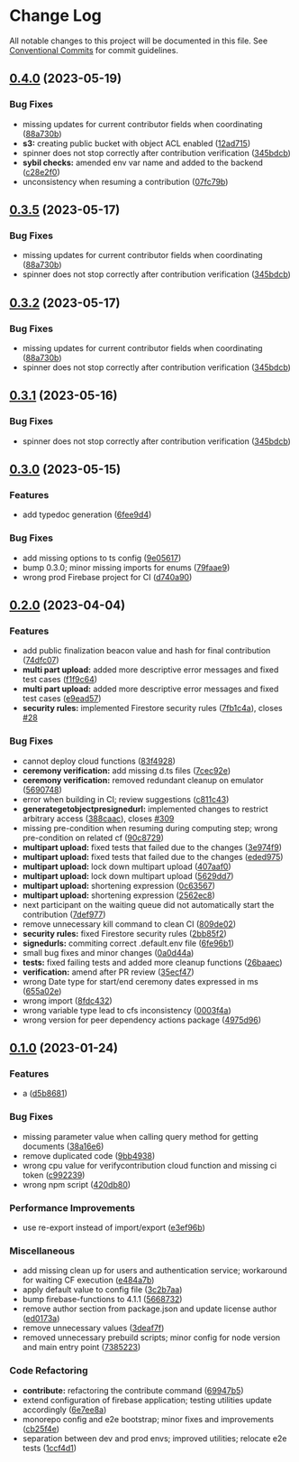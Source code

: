 # Change Log

All notable changes to this project will be documented in this file.
See [Conventional Commits](https://conventionalcommits.org) for commit guidelines.

## [0.4.0](https://github.com/privacy-scaling-explorations/p0tion/compare/v0.3.0...v0.4.0) (2023-05-19)

### Bug Fixes

-   missing updates for current contributor fields when coordinating ([88a730b](https://github.com/privacy-scaling-explorations/p0tion/commit/88a730b7ba44093127320197e888b3579255ba5b))
-   **s3:** creating public bucket with object ACL enabled ([12ad715](https://github.com/privacy-scaling-explorations/p0tion/commit/12ad715e09cd6fe0efb43604b6c5a7201194cd56))
-   spinner does not stop correctly after contribution verification ([345bdcb](https://github.com/privacy-scaling-explorations/p0tion/commit/345bdcb8a09915aba29b37ac988b7109a67490e0))
-   **sybil checks:** amended env var name and added to the backend ([c28e2f0](https://github.com/privacy-scaling-explorations/p0tion/commit/c28e2f0579cc86f716731d793fccfb31e14d11c7))
-   unconsistency when resuming a contribution ([07fc79b](https://github.com/privacy-scaling-explorations/p0tion/commit/07fc79b8415935eb7f5d0f11372f60d04f7d997c))

## [0.3.5](https://github.com/privacy-scaling-explorations/p0tion/compare/v0.3.0...v0.3.5) (2023-05-17)

### Bug Fixes

-   missing updates for current contributor fields when coordinating ([88a730b](https://github.com/privacy-scaling-explorations/p0tion/commit/88a730b7ba44093127320197e888b3579255ba5b))
-   spinner does not stop correctly after contribution verification ([345bdcb](https://github.com/privacy-scaling-explorations/p0tion/commit/345bdcb8a09915aba29b37ac988b7109a67490e0))

## [0.3.2](https://github.com/privacy-scaling-explorations/p0tion/compare/v0.3.0...v0.3.2) (2023-05-17)

### Bug Fixes

-   missing updates for current contributor fields when coordinating ([88a730b](https://github.com/privacy-scaling-explorations/p0tion/commit/88a730b7ba44093127320197e888b3579255ba5b))
-   spinner does not stop correctly after contribution verification ([345bdcb](https://github.com/privacy-scaling-explorations/p0tion/commit/345bdcb8a09915aba29b37ac988b7109a67490e0))

## [0.3.1](https://github.com/privacy-scaling-explorations/p0tion/compare/v0.3.0...v0.3.1) (2023-05-16)

### Bug Fixes

-   spinner does not stop correctly after contribution verification ([345bdcb](https://github.com/privacy-scaling-explorations/p0tion/commit/345bdcb8a09915aba29b37ac988b7109a67490e0))

## [0.3.0](https://github.com/privacy-scaling-explorations/p0tion/compare/v0.2.0...v0.3.0) (2023-05-15)

### Features

-   add typedoc generation ([6fee9d4](https://github.com/privacy-scaling-explorations/p0tion/commit/6fee9d422f4331997ebdbc152ed0b3fd36f43ede))

### Bug Fixes

-   add missing options to ts config ([9e05617](https://github.com/privacy-scaling-explorations/p0tion/commit/9e05617aaa8fb6ad4d20c72700a0793891598218))
-   bump 0.3.0; minor missing imports for enums ([79faae9](https://github.com/privacy-scaling-explorations/p0tion/commit/79faae92a04f4b6976645057623cf8f951116eb2))
-   wrong prod Firebase project for CI ([d740a90](https://github.com/privacy-scaling-explorations/p0tion/commit/d740a905e58a9273b31d153f802cbf156369f028))

## [0.2.0](https://github.com/quadratic-funding/mpc-phase2-suite/apps/backend/compare/v0.1.0...v0.2.0) (2023-04-04)

### Features

-   add public finalization beacon value and hash for final contribution ([74dfc07](https://github.com/quadratic-funding/mpc-phase2-suite/apps/backend/commit/74dfc074c745c385787c15d84dbfb5a3a5f20cf8))
-   **multi part upload:** added more descriptive error messages and fixed test cases ([f1f9c64](https://github.com/quadratic-funding/mpc-phase2-suite/apps/backend/commit/f1f9c64da51c601bd9f4bc26165d59d8f7547e53))
-   **multi part upload:** added more descriptive error messages and fixed test cases ([e9ead57](https://github.com/quadratic-funding/mpc-phase2-suite/apps/backend/commit/e9ead57df45e57ab3917f02e0345e6fb0891c8b4))
-   **security rules:** implemented Firestore security rules ([7fb1c4a](https://github.com/quadratic-funding/mpc-phase2-suite/apps/backend/commit/7fb1c4abac8c02671046d9c2056911cffd188eac)), closes [#28](https://github.com/quadratic-funding/mpc-phase2-suite/apps/backend/issues/28)

### Bug Fixes

-   cannot deploy cloud functions ([83f4928](https://github.com/quadratic-funding/mpc-phase2-suite/apps/backend/commit/83f4928367255b83c3a1c25c786f3ce395a02e48))
-   **ceremony verification:** add missing d.ts files ([7cec92e](https://github.com/quadratic-funding/mpc-phase2-suite/apps/backend/commit/7cec92e99ded7a9295f3ba1020d16f0bb611eb58))
-   **ceremony verification:** removed redundant cleanup on emulator ([5690748](https://github.com/quadratic-funding/mpc-phase2-suite/apps/backend/commit/5690748a9463d897f749410c06ac090af053f4de))
-   error when building in CI; review suggestions ([c811c43](https://github.com/quadratic-funding/mpc-phase2-suite/apps/backend/commit/c811c43fa01f697b97856ae6cc80e8e87565139b))
-   **generategetobjectpresignedurl:** implemented changes to restrict arbitrary access ([388caac](https://github.com/quadratic-funding/mpc-phase2-suite/apps/backend/commit/388caac7bb8a574f804639733738adcc3d730978)), closes [#309](https://github.com/quadratic-funding/mpc-phase2-suite/apps/backend/issues/309)
-   missing pre-condition when resuming during computing step; wrong pre-condition on related cf ([90c8729](https://github.com/quadratic-funding/mpc-phase2-suite/apps/backend/commit/90c87295b771d099cffc43880e4e962cd64fd330))
-   **multipart upload:** fixed tests that failed due to the changes ([3e974f9](https://github.com/quadratic-funding/mpc-phase2-suite/apps/backend/commit/3e974f9c410afebf5b6cd952e1fcd80f06892468))
-   **multipart upload:** fixed tests that failed due to the changes ([eded975](https://github.com/quadratic-funding/mpc-phase2-suite/apps/backend/commit/eded975a42ed2d557c71c7e6592e2ae82fb46018))
-   **multipart upload:** lock down multipart upload ([407aaf0](https://github.com/quadratic-funding/mpc-phase2-suite/apps/backend/commit/407aaf012eb56a83944acbbca5e5028a4294174f))
-   **multipart upload:** lock down multipart upload ([5629dd7](https://github.com/quadratic-funding/mpc-phase2-suite/apps/backend/commit/5629dd78db426a897d6845263e8b7130f6c590cb))
-   **multipart upload:** shortening expression ([0c63567](https://github.com/quadratic-funding/mpc-phase2-suite/apps/backend/commit/0c6356733ba403a49b4ede5b066272d71b07d679))
-   **multipart upload:** shortening expression ([2562ec8](https://github.com/quadratic-funding/mpc-phase2-suite/apps/backend/commit/2562ec8c9545a7983b9dfdfb07c47c42438a1d8d))
-   next participant on the waiting queue did not automatically start the contribution ([7def977](https://github.com/quadratic-funding/mpc-phase2-suite/apps/backend/commit/7def977fb507182053c9a02b4484d2d2c260fcb4))
-   remove unnecessary kill command to clean CI ([809de02](https://github.com/quadratic-funding/mpc-phase2-suite/apps/backend/commit/809de028e179bcafd4840892130688186de3b8ab))
-   **security rules:** fixed Firestore security rules ([2bb85f2](https://github.com/quadratic-funding/mpc-phase2-suite/apps/backend/commit/2bb85f207ddcf5cc75b13b00ee82bcb51837d202))
-   **signedurls:** commiting correct .default.env file ([6fe96b1](https://github.com/quadratic-funding/mpc-phase2-suite/apps/backend/commit/6fe96b197661115979b1691d7d31b4b5ee5467ea))
-   small bug fixes and minor changes ([0a0d44a](https://github.com/quadratic-funding/mpc-phase2-suite/apps/backend/commit/0a0d44aa4f74aea2140ee68bc5547009611f2372))
-   **tests:** fixed failing tests and added more cleanup functions ([26baaec](https://github.com/quadratic-funding/mpc-phase2-suite/apps/backend/commit/26baaec4b5a697a62dc092503134124b6b15aa38))
-   **verification:** amend after PR review ([35ecf47](https://github.com/quadratic-funding/mpc-phase2-suite/apps/backend/commit/35ecf47d90a1f173b1cbcfa338a8b528899633b2))
-   wrong Date type for start/end ceremony dates expressed in ms ([655a02e](https://github.com/quadratic-funding/mpc-phase2-suite/apps/backend/commit/655a02ed33f8e36f9224a1c299320f9e50504955))
-   wrong import ([8fdc432](https://github.com/quadratic-funding/mpc-phase2-suite/apps/backend/commit/8fdc432994dbf73fbf8fa9b02b3887fd2d6c5a30))
-   wrong variable type lead to cfs inconsistency ([0003f4a](https://github.com/quadratic-funding/mpc-phase2-suite/apps/backend/commit/0003f4a8cf8127821a5e013b7a319d3fccf94381))
-   wrong version for peer dependency actions package ([4975d96](https://github.com/quadratic-funding/mpc-phase2-suite/apps/backend/commit/4975d96928ec2f02dab99c493f9b4e65ff6ec983))

## [0.1.0](https://github.com/quadratic-funding/mpc-phase2-suite/apps/backend/compare/v0.0.1...v0.1.0) (2023-01-24)

### Features

-   a ([d5b8681](https://github.com/quadratic-funding/mpc-phase2-suite/apps/backend/commit/d5b868140968b9600ea82c502fd5c78c113a0f57))

### Bug Fixes

-   missing parameter value when calling query method for getting documents ([38a16e6](https://github.com/quadratic-funding/mpc-phase2-suite/apps/backend/commit/38a16e6a3d5c3293ed7042e6f0129730b5a4424f))
-   remove duplicated code ([9bb4938](https://github.com/quadratic-funding/mpc-phase2-suite/apps/backend/commit/9bb49389c358ff2369a44f02866c56957c9173db))
-   wrong cpu value for verifycontribution cloud function and missing ci token ([c992239](https://github.com/quadratic-funding/mpc-phase2-suite/apps/backend/commit/c9922391b96b23c412895beccb8d6174c1afedd5))
-   wrong npm script ([420db80](https://github.com/quadratic-funding/mpc-phase2-suite/apps/backend/commit/420db80f108e011fe36cb06c8d99f677f53c4b91))

### Performance Improvements

-   use re-export instead of import/export ([e3ef96b](https://github.com/quadratic-funding/mpc-phase2-suite/apps/backend/commit/e3ef96bdd6807da985ec09db5730d75697ff55cf))

### Miscellaneous

-   add missing clean up for users and authentication service; workaround for waiting CF execution ([e484a7b](https://github.com/quadratic-funding/mpc-phase2-suite/apps/backend/commit/e484a7b7c40f8b3fdceb92128a8380ddb31092fb))
-   apply default value to config file ([3c2b7aa](https://github.com/quadratic-funding/mpc-phase2-suite/apps/backend/commit/3c2b7aa3d90b2bdae20d2ee819681f1b0dc0344c))
-   bump firebase-functions to 4.1.1 ([5668732](https://github.com/quadratic-funding/mpc-phase2-suite/apps/backend/commit/5668732bd789c5b08b8d54e64bb3e6256888df0b))
-   remove author section from package.json and update license author ([ed0173a](https://github.com/quadratic-funding/mpc-phase2-suite/apps/backend/commit/ed0173a45ecd52836a7063817edee4cc4a89275f))
-   remove unnecessary values ([3deaf7f](https://github.com/quadratic-funding/mpc-phase2-suite/apps/backend/commit/3deaf7fcfaf7ccfdaf238eca5eca58bcc8026f3f))
-   removed unnecessary prebuild scripts; minor config for node version and main entry point ([7385223](https://github.com/quadratic-funding/mpc-phase2-suite/apps/backend/commit/7385223e2d168179390a14536dd0683ea0bb9e68))

### Code Refactoring

-   **contribute:** refactoring the contribute command ([69947b5](https://github.com/quadratic-funding/mpc-phase2-suite/apps/backend/commit/69947b55b50bd07a30398523da45209bfc6a745d))
-   extend configuration of firebase application; testing utilities update accordingly ([6e7ee8a](https://github.com/quadratic-funding/mpc-phase2-suite/apps/backend/commit/6e7ee8a2d186cb8f80570158f2e25f6d5b115c61))
-   monorepo config and e2e bootstrap; minor fixes and improvements ([cb25f4e](https://github.com/quadratic-funding/mpc-phase2-suite/apps/backend/commit/cb25f4e8e2f94ff7f9ab2587e91d5db6c5d6a982))
-   separation between dev and prod envs; improved utilities; relocate e2e tests ([1ccf4d1](https://github.com/quadratic-funding/mpc-phase2-suite/apps/backend/commit/1ccf4d1d6880bd2c7423447b7293241d885c4664))
